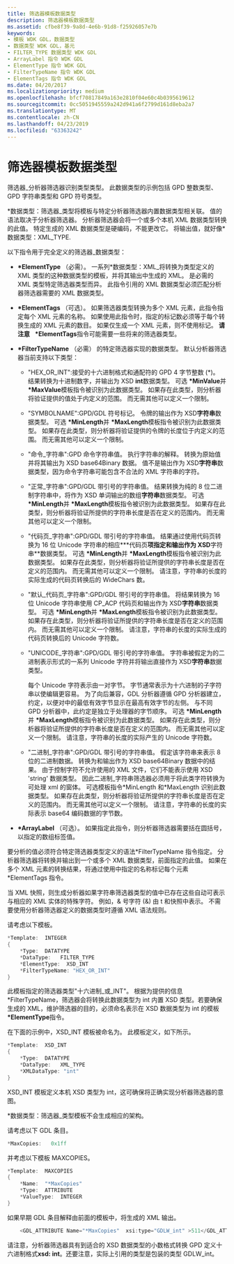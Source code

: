 ```yaml
---
title: 筛选器模板数据类型
description: 筛选器模板数据类型
ms.assetid: cfbe8f39-9a8d-4e6b-91d8-f25926057e7b
keywords:
- 模板 WDK GDL，数据类型
- 数据类型 WDK GDL，基元
- FILTER_TYPE 数据类型 WDK GDL
- ArrayLabel 指令 WDK GDL
- ElementType 指令 WDK GDL
- FilterTypeName 指令 WDK GDL
- ElementTags 指令 WDK GDL
ms.date: 04/20/2017
ms.localizationpriority: medium
ms.openlocfilehash: bfcf70817849a163e2810f04e60c4b0395619612
ms.sourcegitcommit: 0cc5051945559a242d941a6f2799d161d8eba2a7
ms.translationtype: MT
ms.contentlocale: zh-CN
ms.lasthandoff: 04/23/2019
ms.locfileid: "63363242"
---
```

# <a name="filter-template-data-type"></a>筛选器模板数据类型


筛选器\_分析器筛选器识别类型类型。 此数据类型的示例包括 GPD 整数类型、 GPD 字符串类型和 GPD 符号类型。

\*数据类型：筛选器\_类型将模板与特定分析器筛选器内置数据类型相关联。 值的语法取决于分析器筛选器。 分析器筛选器会将一个或多个本机 XML 数据类型转换的此值。 特定生成的 XML 数据类型是硬编码，不能更改它。 将输出值，就好像\*数据类型：XML\_TYPE.

以下指令用于完全定义的筛选器\_数据类型：

-   **\*ElementType** （必需）。 一系列\*数据类型：XML\_将转换为类型定义的 XML 类型的这种数据类型的模板，并将其输出中生成的 XML。 是必需的 XML 类型特定筛选器类型而异。 此指令引用的 XML 数据类型必须匹配分析器筛选器需要的 XML 数据类型。

-   **\*ElementTags** （可选）。 如果筛选器类型转换为多个 XML 元素，此指令指定每个 XML 元素的名称。 如果使用此指令时，指定的标记数必须等于每个转换生成的 XML 元素的数目。 如果仅生成一个 XML 元素，则不使用标记。
    **请注意**    **\*ElementTags**指令可能需要一些将来的筛选器类型。

     

-   **\*FilterTypeName** （必需） 的特定筛选器实现的数据类型。 默认分析器筛选器当前支持以下类型：
    -   "HEX\_OR\_INT":接受的十六进制格式和通配符的 GPD 4 字节整数 (\*)。 结果转换为十进制数字，并输出为 XSD **int**数据类型。 可选 **\*MinValue**并 **\*MaxValue**模板指令被识别为此数据类型。 如果存在此类型，则分析器将验证提供的值处于内定义的范围。 而无需其他可以定义一个限制。
    -   "SYMBOLNAME":GPD/GDL 符号标记。 令牌的输出作为 XSD**字符串**数据类型。 可选 **\*MinLength**并 **\*MaxLength**模板指令被识别为此数据类型。 如果存在此类型，则分析器将验证提供的令牌的长度位于内定义的范围。 而无需其他可以定义一个限制。
    -   "命令\_字符串":GPD 命令字符串值。 执行字符串的解释。 转换为原始值并将其输出为 XSD base64Binary 数据。 值不是输出作为 XSD**字符串**数据类型，因为命令字符串可能包含不合法的 XML 字符串的字符。
    -   "正常\_字符串":GPD/GDL 带引号的字符串值。 结果转换为纯的 8 位二进制字符串中，将作为 XSD 单词输出的数组**字符串**数据类型。 可选 **\*MinLength**并 **\*MaxLength**模板指令被识别为此数据类型。 如果存在此类型，则分析器将验证所提供的字符串长度是否在定义的范围内。 而无需其他可以定义一个限制。
    -   "代码页\_字符串":GPD/GDL 带引号的字符串值。 结果通过使用代码页转换为 16 位 Unicode 字符串的相应**\*代码页**项指定和输出作为 XSD**字符串**数据类型。 可选 **\*MinLength**并 **\*MaxLength**模板指令被识别为此数据类型。 如果存在此类型，则分析器将验证所提供的字符串长度是否在定义的范围内。 而无需其他可以定义一个限制。 请注意，字符串的长度的实际生成的代码页转换后的 WideChars 数。
    -   "默认\_代码页\_字符串":GPD/GDL 带引号的字符串值。 将结果转换为 16 位 Unicode 字符串使用 CP\_ACP 代码页和输出作为 XSD**字符串**数据类型。 可选 **\*MinLength**并 **\*MaxLength**模板指令被识别为此数据类型。 如果存在此类型，则分析器将验证所提供的字符串长度是否在定义的范围内。 而无需其他可以定义一个限制。 请注意，字符串的长度的实际生成的代码页转换后的 Unicode 字符数。
    -   "UNICODE\_字符串":GPD/GDL 带引号的字符串值。 字符串被假定为的二进制表示形式的一系列 Unicode 字符并将输出直接作为 XSD**字符串**数据类型。

        每个 Unicode 字符表示由一对字节。 字节通常表示为十六进制的子字符串以使编辑更容易。 为了向后兼容，GDL 分析器遵循 GPD 分析器建立，约定，以便对中的最低有效字节显示在最高有效字节的左侧。 与不同 GPD 分析器中，此约定是独立于处理器的字节顺序。 可选 **\*MinLength**并 **\*MaxLength**模板指令被识别为此数据类型。 如果存在此类型，则分析器将验证所提供的字符串长度是否在定义的范围内。 而无需其他可以定义一个限制。 请注意，字符串的长度的实际产生的 Unicode 字符数。

    -   "二进制\_字符串":GPD/GDL 带引号的字符串值。 假定该字符串来表示 8 位的二进制数据。 转换为和输出作为 XSD base64Binary 数据中的结果。 由于控制字符不允许使用的 XML 文件，它们不能表示使用 XSD 'string' 数据类型。 因此二进制\_字符串筛选器必须用于将此类字符转换为可处理 xml 的窗体。 可选模板指令\*MinLength 和\*MaxLength 识别此数据类型。 如果存在此类型，则分析器将验证所提供的字符串长度是否在定义的范围内。 而无需其他可以定义一个限制。 请注意，字符串的长度的实际表示 base64 编码数据的字节数。

-   **\*ArrayLabel** （可选）。 如果指定此指令，则分析器筛选器需要括在圆括号，以指定的数组标签值。

要分析的值必须符合特定筛选器类型定义的语法\*FilterTypeName 指令指定。 分析器筛选器将转换并输出到一个或多个 XML 数据类型，前面指定的此值。 如果在多个 XML 元素的转换结果，将通过使用中指定的名称标记每个元素\*ElementTags 指令。

当 XML 快照，则生成分析器如果字符串筛选器类型的值中已存在这些自动可表示与相应的 XML 实体的特殊字符。 例如，& 号字符 (&) 由 t 和快照中表示。 不需要使用分析器筛选器定义的数据类型时遵循 XML 语法规则。

请考虑以下模板。

```cpp
*Template:  INTEGER
{
    *Type:  DATATYPE
    *DataType:   FILTER_TYPE
    *ElementType:  XSD_INT
    *FilterTypeName: "HEX_OR_INT"
}
```

此模板指定的筛选器类型"十六进制\_或\_INT"。 根据为提供的信息\*FilterTypeName，筛选器会将转换此数据类型为 int 内置 XSD 类型。若要确保生成的 XML，维护筛选器的目的，必须命名表示在 XSD 数据类型为 int 的模板 **\*ElementType**指令。

在下面的示例中，XSD\_INT 模板被命名为。 此模板定义，如下所示。

```cpp
*Template:  XSD_INT
{
    *Type:  DATATYPE
    *DataType:   XML_TYPE
    *XMLDataType: "int"  
}
```

XSD\_INT 模板定义本机 XSD 类型为 int，这可确保将正确实现分析器筛选器的意图。

\*数据类型：筛选器\_类型模板不会生成相应的架构。

请考虑以下 GDL 条目。

```cpp
*MaxCopies:   0x1ff
```

并考虑以下模板 MAXCOPIES。

```cpp
*Template:  MAXCOPIES
{
    *Name:  "*MaxCopies"
    *Type:  ATTRIBUTE
    *ValueType:  INTEGER
}
```

如果早期 GDL 条目解释由前面的模板中，将生成的 XML 输出。

```cpp
    <GDL_ATTRIBUTE Name="*MaxCopies"  xsi:type="GDLW_int" >511</GDL_ATTRIBUTE> 
```

请注意，分析器筛选器具有到适合的 XSD 数据类型的小数格式转换 GPD 定义十六进制格式**xsd: int**。还要注意，实际上引用的类型是包装的类型 GDLW\_int。

 

 




